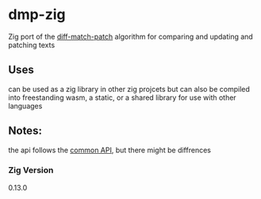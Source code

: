 # dmp-zig
Zig port of the [diff-match-patch](https://github.com/google/diff-match-patch/) algorithm
for comparing and updating and patching texts

## Uses
can be used as a zig library in other zig projcets
but can also be compiled into freestanding wasm, a static, or a shared library for use with other languages

## Notes:
the api follows the [common API](https://github.com/google/diff-match-patch/wiki/API), but there might be diffrences

### Zig Version
0.13.0

